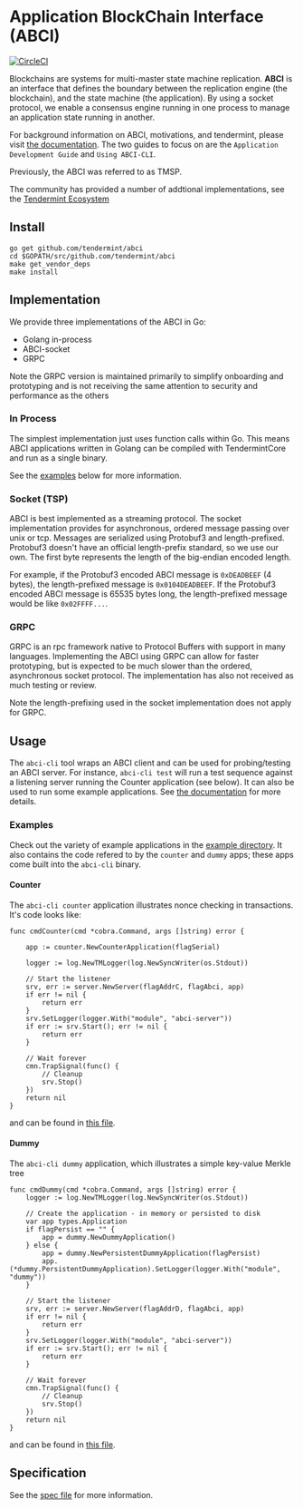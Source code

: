# Application BlockChain Interface (ABCI)

[![CircleCI](https://circleci.com/gh/tendermint/abci.svg?style=svg)](https://circleci.com/gh/tendermint/abci)

Blockchains are systems for multi-master state machine replication.
**ABCI** is an interface that defines the boundary between the replication engine (the blockchain),
and the state machine (the application).
By using a socket protocol, we enable a consensus engine running in one process
to manage an application state running in another.

For background information on ABCI, motivations, and tendermint, please visit [the documentation](http://tendermint.readthedocs.io/en/master/).
The two guides to focus on are the `Application Development Guide` and `Using ABCI-CLI`.

Previously, the ABCI was referred to as TMSP.

The community has provided a number of addtional implementations, see the [Tendermint Ecosystem](https://tendermint.com/ecosystem)

## Install

```
go get github.com/tendermint/abci
cd $GOPATH/src/github.com/tendermint/abci
make get_vendor_deps
make install
```

## Implementation

We provide three implementations of the ABCI in Go:

- Golang in-process
- ABCI-socket
- GRPC

Note the GRPC version is maintained primarily to simplify onboarding and prototyping and is not receiving the same
attention to security and performance as the others

### In Process

The simplest implementation just uses function calls within Go.
This means ABCI applications written in Golang can be compiled with TendermintCore and run as a single binary.

See the [examples](#examples) below for more information.

### Socket (TSP)

ABCI is best implemented as a streaming protocol.
The socket implementation provides for asynchronous, ordered message passing over unix or tcp.
Messages are serialized using Protobuf3 and length-prefixed.
Protobuf3 doesn't have an official length-prefix standard, so we use our own. The first byte represents the length of the big-endian encoded length.

For example, if the Protobuf3 encoded ABCI message is `0xDEADBEEF` (4 bytes), the length-prefixed message is `0x0104DEADBEEF`.  If the Protobuf3 encoded ABCI message is 65535 bytes long, the length-prefixed message would be like `0x02FFFF...`.

### GRPC

GRPC is an rpc framework native to Protocol Buffers with support in many languages.
Implementing the ABCI using GRPC can allow for faster prototyping, but is expected to be much slower than
the ordered, asynchronous socket protocol. The implementation has also not received as much testing or review.

Note the length-prefixing used in the socket implementation does not apply for GRPC.

## Usage

The `abci-cli` tool wraps an ABCI client and can be used for probing/testing an ABCI server.
For instance, `abci-cli test` will run a test sequence against a listening server running the Counter application (see below).
It can also be used to run some example applications.
See [the documentation](http://tendermint.readthedocs.io/en/master/) for more details.

### Examples

Check out the variety of example applications in the [example directory](example/).
It also contains the code refered to by the `counter` and `dummy` apps; these apps come
built into the `abci-cli` binary.

#### Counter

The `abci-cli counter` application illustrates nonce checking in transactions. It's code looks like:

```golang
func cmdCounter(cmd *cobra.Command, args []string) error {

	app := counter.NewCounterApplication(flagSerial)

	logger := log.NewTMLogger(log.NewSyncWriter(os.Stdout))

	// Start the listener
	srv, err := server.NewServer(flagAddrC, flagAbci, app)
	if err != nil {
		return err
	}
	srv.SetLogger(logger.With("module", "abci-server"))
	if err := srv.Start(); err != nil {
		return err
	}

	// Wait forever
	cmn.TrapSignal(func() {
		// Cleanup
		srv.Stop()
	})
	return nil
}
```

and can be found in [this file](cmd/abci-cli/abci-cli.go).

#### Dummy

The `abci-cli dummy` application, which illustrates a simple key-value Merkle tree

```golang
func cmdDummy(cmd *cobra.Command, args []string) error {
	logger := log.NewTMLogger(log.NewSyncWriter(os.Stdout))

	// Create the application - in memory or persisted to disk
	var app types.Application
	if flagPersist == "" {
		app = dummy.NewDummyApplication()
	} else {
		app = dummy.NewPersistentDummyApplication(flagPersist)
		app.(*dummy.PersistentDummyApplication).SetLogger(logger.With("module", "dummy"))
	}

	// Start the listener
	srv, err := server.NewServer(flagAddrD, flagAbci, app)
	if err != nil {
		return err
	}
	srv.SetLogger(logger.With("module", "abci-server"))
	if err := srv.Start(); err != nil {
		return err
	}

	// Wait forever
	cmn.TrapSignal(func() {
		// Cleanup
		srv.Stop()
	})
	return nil
}
```

and can be found in [this file](cmd/abci-cli/abci-cli.go).

## Specification

See the [spec file](specification.rst) for more information.
